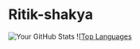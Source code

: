 # Ritik-shakya
![Your GitHub Stats](https://github-readme-stats.vercel.app/api?username=Ritik-shakya07&show_icons=true&theme=dark)
![[Top Languages](https://github-readme-stats.vercel.app/api/top-langs/?username=Ritik-shakya07&layout=compact&theme=dark)
